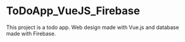 # ToDoApp_VueJS_Firebase
This project is a todo app. Web design made with Vue.js and database made with Firebase.
